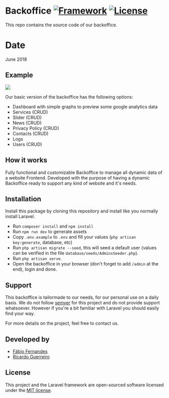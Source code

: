 # Backoffice [![Framework](https://img.shields.io/badge/Laravel-v5.7.20-green.svg)](https://packagist.org/packages/laravel/framework) [![License](https://poser.pugx.org/laravel/framework/license)](https://packagist.org/packages/laravel/framework)

This repo contains the source code of our backoffice.

# Date

June 2018


## Example

<img style="max-width:100%; height: auto" src="https://github.com/rguerreiro7/Backoffice/blob/master/public/images/backoffice_preview.png">

Our basic version of the backoffice has the following options:

- Dashboard with simple graphs to preview some google analytics data
- Services (CRUD)
- Slider (CRUD)
- News (CRUD)
- Privacy Policy (CRUD)
- Contacts (CRUD)
- Logs
- Users (CRUD)

## How it works

Fully functional and customizable Backoffice to manage all dynamic data of a website Frontend.
Developed with the purpose of having a dynamic Backoffice ready to support any kind of website and it's needs.

## Installation

Install this package by cloning this repository and install like you normally install Laravel.

- Run `composer install` and `npm install`
- Run `npm run dev` to generate assets
- Copy `.env.example` to `.env` and fill your values (`php artisan key:generate`, database, etc)
- Run `php artisan migrate --seed`, this will seed a default user (values can be verified in the file `database/seeds/AdminsSeeder.php`).
- Run `php artisan serve`.
- Open the backoffice in your browser (don't forget to add `/admin` at the end), login and done.

## Support

This backoffice is tailormade to our needs, for our personal use on a daily basis.
We do not follow [semver](http://semver.org) for this project and do not provide support whatsoever. However if you're a bit familiar with Laravel you should easily find your way.

For more details on the project, feel free to contact us.

## Developed by

- [Fábio Fernandes](https://github.com/fabiomiguelmfernandes)
- [Ricardo Guerreiro](https://github.com/rguerreiro7)

## License

This project and the Laravel framework are open-sourced software licensed under the [MIT license](http://opensource.org/licenses/MIT).
